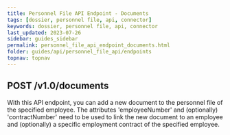 ```yaml
---
title: Personnel File API Endpoint - Documents
tags: [dossier, personnel file, api, connector]
keywords: dossier, personnel file, api, connector
last_updated: 2023-07-26
sidebar: guides_sidebar
permalink: personnel_file_api_endpoint_documents.html
folder: guides/api/personnel_file_api/endpoints
topnav: topnav
---
```


POST /v1.0/documents
--------------------

With this API endpoint, you can add a new document to the personnel file of the specified employee. The attributes 'employeeNumber' and (optionally) 'contractNumber' need to be used to link the new document to an employee and (optionally) a specific employment contract of the specified employee.
